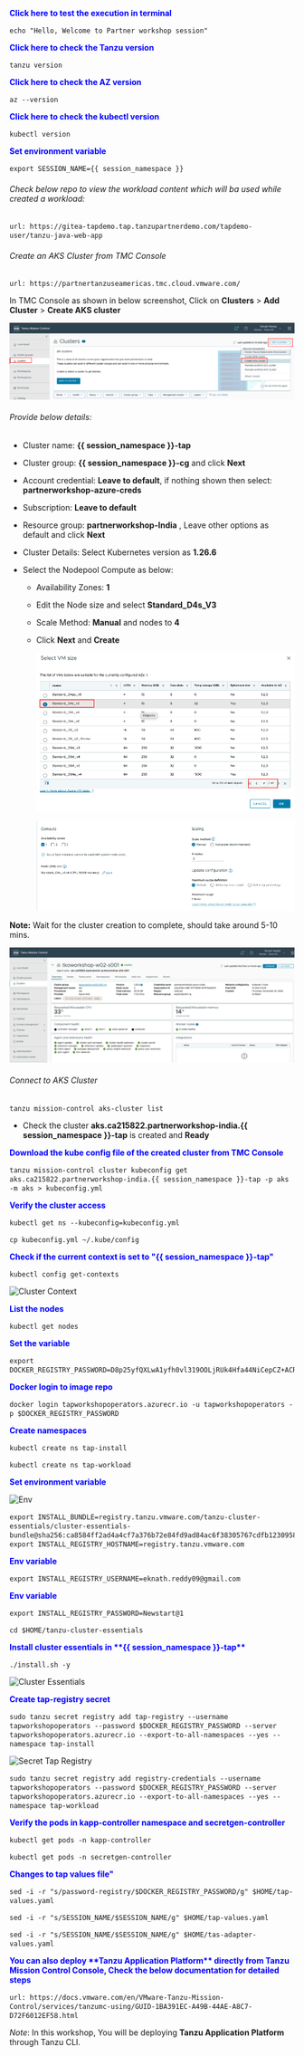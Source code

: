 
<p style="color:blue"><strong> Click here to test the execution in terminal</strong></p>

```execute-1
echo "Hello, Welcome to Partner workshop session"
```

<p style="color:blue"><strong> Click here to check the Tanzu version</strong></p>

```execute
tanzu version
```

<p style="color:blue"><strong> Click here to check the AZ version</strong></p>

```execute
az --version
```

<p style="color:blue"><strong> Click here to check the kubectl version</strong></p>

```execute
kubectl version
```

<p style="color:blue"><strong> Set environment variable </strong></p>

```execute-all
export SESSION_NAME={{ session_namespace }}
```

###### Check below repo to view the workload content which will ba used while created a workload: 

```dashboard:open-url
url: https://gitea-tapdemo.tap.tanzupartnerdemo.com/tapdemo-user/tanzu-java-web-app
```

###### Create an AKS Cluster from TMC Console

```dashboard:open-url
url: https://partnertanzuseamericas.tmc.cloud.vmware.com/
```

In TMC Console as shown in below screenshot, Click on **Clusters** > **Add Cluster** > **Create AKS cluster**

  ![](./images/TO-w-02.png)

###### Provide below details:

* Cluster name: **{{ session_namespace }}-tap**
* Cluster group: **{{ session_namespace }}-cg** and click **Next**
* Account credential: **Leave to default**, if nothing shown then select: **partnerworkshop-azure-creds**
* Subscription: **Leave to default**
* Resource group: **partnerworkshop-India** , Leave other options as default and click **Next**
* Cluster Details: Select Kubernetes version as **1.26.6**
* Select the Nodepool Compute as below:

  * Availability Zones: **1**
  * Edit the Node size and select **Standard_D4s_V3**
  * Scale Method: **Manual** and nodes to **4**
  * Click **Next** and **Create**
   
    ![](./images/TO-w-03.png)

    ![](./images/TO-w-04.png)

**Note:** Wait for the cluster creation to complete, should take around 5-10 mins. 

 ![](./images/TO-w-05.png)

###### Connect to AKS Cluster 

```execute-1
tanzu mission-control aks-cluster list
```

* Check the cluster **aks.ca215822.partnerworkshop-india.{{ session_namespace }}-tap** is created and **Ready**

<p style="color:blue"><strong> Download the kube config file of the created cluster from TMC Console </strong></p>

```execute-1
tanzu mission-control cluster kubeconfig get aks.ca215822.partnerworkshop-india.{{ session_namespace }}-tap -p aks -m aks > kubeconfig.yml
```

<p style="color:blue"><strong> Verify the cluster access </strong></p>

```execute-1
kubectl get ns --kubeconfig=kubeconfig.yml 
```

```execute-1
cp kubeconfig.yml ~/.kube/config 
```

<p style="color:blue"><strong> Check if the current context is set to "{{ session_namespace }}-tap" </strong></p>

```execute-1
kubectl config get-contexts
```

![Cluster Context](images/prepare-1.png)

<p style="color:blue"><strong> List the nodes </strong></p>

```execute-1
kubectl get nodes
```

<p style="color:blue"><strong> Set the variable </strong></p>

```execute
export DOCKER_REGISTRY_PASSWORD=D8p25yfQXLwA1yfh0vl319OOLjRUk4Hfa44NiCepCZ+ACRBgLRZ5
```
  
<p style="color:blue"><strong> Docker login to image repo </strong></p>

```execute
docker login tapworkshopoperators.azurecr.io -u tapworkshopoperators -p $DOCKER_REGISTRY_PASSWORD
```

<p style="color:blue"><strong> Create namespaces </strong></p>

```execute
kubectl create ns tap-install
```

```execute
kubectl create ns tap-workload
```

<p style="color:blue"><strong> Set environment variable </strong></p>

![Env](images/prepare-2.png)

```execute
export INSTALL_BUNDLE=registry.tanzu.vmware.com/tanzu-cluster-essentials/cluster-essentials-bundle@sha256:ca8584ff2ad4a4cf7a376b72e84fd9ad84ac6f38305767cdfb12309581b521f5
export INSTALL_REGISTRY_HOSTNAME=registry.tanzu.vmware.com
```

<p style="color:blue"><strong> Env variable </strong></p>

```execute
export INSTALL_REGISTRY_USERNAME=eknath.reddy09@gmail.com
```

<p style="color:blue"><strong> Env variable </strong></p>

```execute
export INSTALL_REGISTRY_PASSWORD=Newstart@1
```

```execute
cd $HOME/tanzu-cluster-essentials
```

<p style="color:blue"><strong> Install cluster essentials in **{{ session_namespace }}-tap**  </strong></p>

```execute
./install.sh -y
```

![Cluster Essentials](images/prepare-3.png)

<p style="color:blue"><strong> Create tap-registry secret </strong></p>

```execute
sudo tanzu secret registry add tap-registry --username tapworkshopoperators --password $DOCKER_REGISTRY_PASSWORD --server tapworkshopoperators.azurecr.io --export-to-all-namespaces --yes --namespace tap-install
```

![Secret Tap Registry](images/prepare-4.png)

```execute
sudo tanzu secret registry add registry-credentials --username tapworkshopoperators --password $DOCKER_REGISTRY_PASSWORD --server tapworkshopoperators.azurecr.io --export-to-all-namespaces --yes --namespace tap-workload
```

<p style="color:blue"><strong> Verify the pods in kapp-controller namespace  and secretgen-controller </strong></p>

```execute
kubectl get pods -n kapp-controller
```

```execute
kubectl get pods -n secretgen-controller
```

<p style="color:blue"><strong> Changes to tap values file" </strong></p>

```execute
sed -i -r "s/password-registry/$DOCKER_REGISTRY_PASSWORD/g" $HOME/tap-values.yaml
```

```execute
sed -i -r "s/SESSION_NAME/$SESSION_NAME/g" $HOME/tap-values.yaml
```

```execute
sed -i -r "s/SESSION_NAME/$SESSION_NAME/g" $HOME/tas-adapter-values.yaml
```

<p style="color:blue"><strong> You can also deploy **Tanzu Application Platform** directly from Tanzu Mission Control Console, Check the below documentation for detailed steps </strong></p>

```
url: https://docs.vmware.com/en/VMware-Tanzu-Mission-Control/services/tanzumc-using/GUID-1BA391EC-A49B-44AE-A8C7-D72F6012EF58.html
```

*Note*: In this workshop, You will be deploying **Tanzu Application Platform** through Tanzu CLI. 
